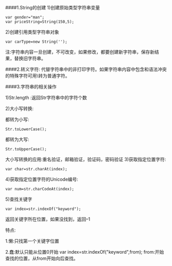 ####1.String的创建
1)创建原始类型字符串变量

    var gender="man";
    var priceString=String(150,5);

2)创建引用类型字符串对象

    var carType=new String('');
注:字符串内容一旦创建，不可改变，如果修改，都要创建新字符串，保存新结果，替换旧字符串。

####2.转义字符:
代替字符串中的非打印字符。如果字符串内容中包含和语法冲突的特殊字符可用\转为普通字符。

####3.字符串的相关操作

1)Str.length :返回Str字符串中的字符个数

2)大小写转换:

都转为小写:

    Str.toLowerCase();
都转为大写:

    Str.toUpperCase();
大小写转换的应用:重名验证，邮箱验证，验证码，密码验证 3)获取指定位置字符:

    var char=str.charAt(index);
4)获取指定位置字符的Unicode编号: 

    var num=str.charCodeAt(index);
5)查找关键字 

    var index=str.indexOf("keyword");
返回关键字所在位置，如果没找到，返回–1

特点:

1.懒:只找第一个关键字位置

2.蠢:默认只能从位置0开始 var index=str.indexOf("keyword",from);
from:开始查找的位置，从from开始向后查找。